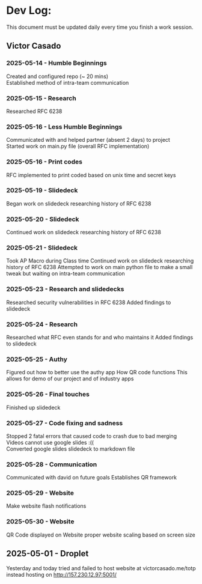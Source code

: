 # Dev Log:

This document must be updated daily every time you finish a work session.

## Victor Casado

### 2025-05-14 - Humble Beginnings

Created and configured repo (~ 20 mins)   
Established method of intra-team communication

### 2025-05-15 - Research

Researched RFC 6238

### 2025-05-16 - Less Humble Beginnings

Communicated with and helped partner (absent 2 days) to project   
Started work on main.py file (overall RFC implementation)

### 2025-05-16 - Print codes

RFC implemented to print coded based on unix time and secret keys

### 2025-05-19 - Slidedeck

Began work on slidedeck researching history of RFC 6238

### 2025-05-20 - Slidedeck

Continued work on slidedeck researching history of RFC 6238

### 2025-05-21 - Slidedeck

Took AP Macro during Class time
Continued work on slidedeck researching history of RFC 6238
Attempted to work on main python file to make a small tweak but waiting on intra-team communication

### 2025-05-23 - Research and slidedecks

Researched security vulnerabilities in RFC 6238
Added findings to slidedeck

### 2025-05-24 - Research

Researched what RFC even stands for and who maintains it
Added findings to slidedeck

### 2025-05-25 - Authy

Figured out how to better use the authy app
How QR code functions
This allows for demo of our project and of industry apps

### 2025-05-26 - Final touches

Finished up slidedeck

### 2025-05-27 - Code fixing and sadness

Stopped 2 fatal errors that caused code to crash due to bad merging   
Videos cannot use google slides :((   
Converted google slides slidedeck to markdown file

### 2025-05-28 - Communication

Communicated with david on future goals
Establishes QR framework

### 2025-05-29 - Website

Make website flash notifications

### 2025-05-30 - Website

QR Code displayed on Website
proper website scaling based on screen size


## 2025-05-01 - Droplet

Yesterday and today tried and failed to host website at victorcasado.me/totp
instead hosting on http://157.230.12.97:5001/
